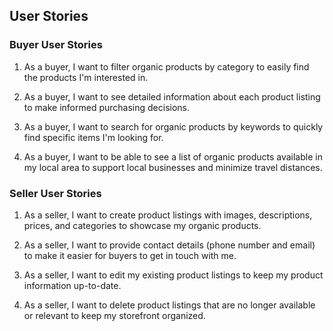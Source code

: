 ## User Stories

### Buyer User Stories

1. As a buyer, I want to filter organic products by category to easily find the products I'm interested in.

2. As a buyer, I want to see detailed information about each product listing to make informed purchasing decisions.

3. As a buyer, I want to search for organic products by keywords to quickly find specific items I'm looking for.

4. As a buyer, I want to be able to see a list of organic products available in my local area to support local businesses and minimize travel distances.

### Seller User Stories

1. As a seller, I want to create product listings with images, descriptions, prices, and categories to showcase my organic products.

2. As a seller, I want to provide contact details (phone number and email) to make it easier for buyers to get in touch with me.

3. As a seller, I want to edit my existing product listings to keep my product information up-to-date.

4. As a seller, I want to delete product listings that are no longer available or relevant to keep my storefront organized.
